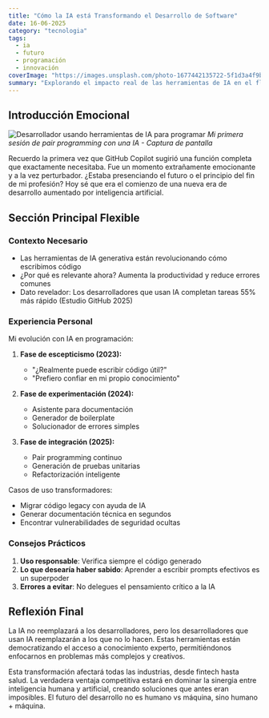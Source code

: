 ```yaml
---
title: "Cómo la IA está Transformando el Desarrollo de Software"
date: 16-06-2025
category: "tecnologia"
tags: 
  - ia
  - futuro
  - programación
  - innovación
coverImage: "https://images.unsplash.com/photo-1677442135722-5f1d3a4f9b7b?w=800&h=400&fit=crop"
summary: "Explorando el impacto real de las herramientas de IA en el flujo de trabajo de los desarrolladores modernos"
---
```


## Introducción Emocional
![Desarrollador usando herramientas de IA para programar](https://images.unsplash.com/photo-1677442135133-33d364e7d98e?w=800&h=400&fit=crop)
*Mi primera sesión de pair programming con una IA - Captura de pantalla*

Recuerdo la primera vez que GitHub Copilot sugirió una función completa que exactamente necesitaba. Fue un momento extrañamente emocionante y a la vez perturbador. ¿Estaba presenciando el futuro o el principio del fin de mi profesión? Hoy sé que era el comienzo de una nueva era de desarrollo aumentado por inteligencia artificial.

## Sección Principal Flexible
### Contexto Necesario
- Las herramientas de IA generativa están revolucionando cómo escribimos código
- ¿Por qué es relevante ahora? Aumenta la productividad y reduce errores comunes
- Dato revelador: Los desarrolladores que usan IA completan tareas 55% más rápido (Estudio GitHub 2025)

### Experiencia Personal
Mi evolución con IA en programación:
1. **Fase de escepticismo (2023):**
   - "¿Realmente puede escribir código útil?"
   - "Prefiero confiar en mi propio conocimiento"
   
2. **Fase de experimentación (2024):**
   - Asistente para documentación
   - Generador de boilerplate
   - Solucionador de errores simples

3. **Fase de integración (2025):**
   - Pair programming continuo
   - Generación de pruebas unitarias
   - Refactorización inteligente

Casos de uso transformadores:
- Migrar código legacy con ayuda de IA
- Generar documentación técnica en segundos
- Encontrar vulnerabilidades de seguridad ocultas

### Consejos Prácticos
1. **Uso responsable**: Verifica siempre el código generado
2. **Lo que desearía haber sabido**: Aprender a escribir prompts efectivos es un superpoder
3. **Errores a evitar**: No delegues el pensamiento crítico a la IA

## Reflexión Final
La IA no reemplazará a los desarrolladores, pero los desarrolladores que usan IA reemplazarán a los que no lo hacen. Estas herramientas están democratizando el acceso a conocimiento experto, permitiéndonos enfocarnos en problemas más complejos y creativos.

Esta transformación afectará todas las industrias, desde fintech hasta salud. La verdadera ventaja competitiva estará en dominar la sinergia entre inteligencia humana y artificial, creando soluciones que antes eran imposibles. El futuro del desarrollo no es humano vs máquina, sino humano + máquina.